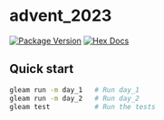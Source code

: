 # advent_2023

[![Package Version](https://img.shields.io/hexpm/v/advent_2023)](https://hex.pm/packages/advent_2023)
[![Hex Docs](https://img.shields.io/badge/hex-docs-ffaff3)](https://hexdocs.pm/advent_2023/)

## Quick start

```sh
gleam run -m day_1   # Run day_1
gleam run -m day_2   # Run day_2
gleam test           # Run the tests
```
